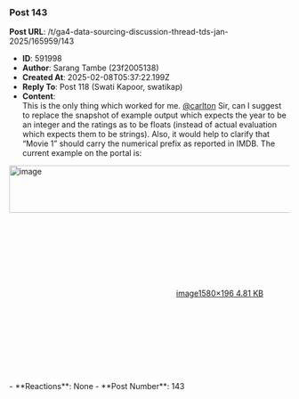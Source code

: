 ### Post 143
**Post URL**: /t/ga4-data-sourcing-discussion-thread-tds-jan-2025/165959/143
- **ID**: 591998
- **Author**: Sarang Tambe (23f2005138)
- **Created At**: 2025-02-08T05:37:22.199Z
- **Reply To**: Post 118 (Swati Kapoor, swatikap)
- **Content**:  
  This is the only thing which worked for me.
<a class="mention" href="/u/carlton">@carlton</a> Sir, can I suggest to replace the snapshot of example output which expects the year to be an integer and the ratings as to be floats (instead of actual evaluation which expects them to be strings). Also, it would help to clarify that “Movie 1” should carry the numerical prefix as reported in IMDB.  The current example on the portal is:<br>
<div class="lightbox-wrapper"><a class="lightbox" href="https://europe1.discourse-cdn.com/flex013/uploads/iitm/original/3X/e/0/e051d55928f7df633f0a14ed8c7aaa33712cdecf.png" data-download-href="/uploads/short-url/w0qhoG79dszeK1RqTxmlkJOsvWD.png?dl=1" title="image" rel="noopener nofollow ugc"><img src="https://europe1.discourse-cdn.com/flex013/uploads/iitm/original/3X/e/0/e051d55928f7df633f0a14ed8c7aaa33712cdecf.png" alt="image" data-base62-sha1="w0qhoG79dszeK1RqTxmlkJOsvWD" width="690" height="85" data-dominant-color="11161C"><div class="meta"><svg class="fa d-icon d-icon-far-image svg-icon" aria-hidden="true"><use href="#far-image"></use></svg><span class="filename">image</span><span class="informations">1580×196 4.81 KB</span><svg class="fa d-icon d-icon-discourse-expand svg-icon" aria-hidden="true"><use href="#discourse-expand"></use></svg></div></a></div>
- **Reactions**: None
- **Post Number**: 143

